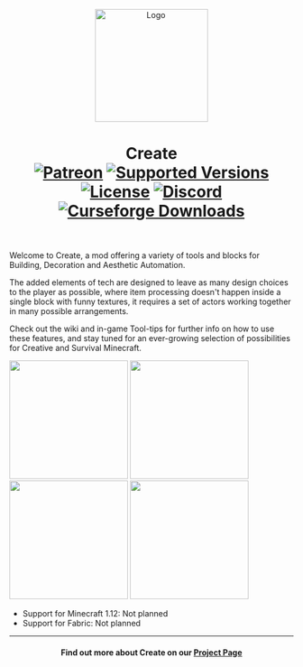 <p align="center"><img src="https://i.imgur.com/SXaePW6.png" alt="Logo" width="200"></p>
<h1 align="center">Create  <br>
	<a href="https://www.patreon.com/simibubi"><img src="https://img.shields.io/badge/Supporters-80-ff5733" alt="Patreon"></a>
	<a href="https://www.curseforge.com/minecraft/mc-mods/create/files"><img src="https://img.shields.io/badge/Available%20for-MC%201.14,%201.15,%201.16-c70039" alt="Supported Versions"></a>
	<a href="https://github.com/Creators-of-Create/Create/blob/master/LICENSE"><img src="https://img.shields.io/github/license/Creators-of-Create/Create?style=flat&color=900c3f" alt="License"></a>
	<a href="https://discord.gg/hmaD7Se"><img src="https://img.shields.io/discord/620934202875183104?color=5865f2&label=Feedback%20%26%20Help&style=flat" alt="Discord"></a>
	<a href="https://www.curseforge.com/minecraft/mc-mods/create"><img src="http://cf.way2muchnoise.eu/short_create.svg" alt="Curseforge Downloads"></a><br><br>
</h1>

Welcome to Create, a mod offering a variety of tools and blocks for Building, Decoration and Aesthetic Automation.

The added elements of tech are designed to leave as many design choices to the player as possible, where item processing doesn't happen inside a single block with funny textures, it requires a set of actors working together in many possible arrangements.

Check out the wiki and in-game Tool-tips for further info on how to use these features, and stay tuned for an ever-growing selection of possibilities for Creative and Survival Minecraft.

[<img src="https://i.imgur.com/0lLX9Oy.jpg" width="210">](https://github.com/Creators-of-Create/Create/issues "Report Issues")
[<img src="https://i.imgur.com/bjEZraY.jpg" width="210">](https://www.youtube.com/playlist?list=PLyADkcfPLU8ywCXZPaDbQ_JZJL0CGDN5Z "Watch Videos")
[<img src="https://i.imgur.com/aWrjfKJ.jpg" width="210">](https://discord.gg/hmaD7Se "Feedback & Help")
[<img src="https://i.imgur.com/xj8o2xC.jpg" width="210">](https://www.patreon.com/simibubi "Support Us")

- Support for Minecraft 1.12: Not planned
- Support for Fabric: Not planned
<hr>
<h4 align="center">Find out more about Create on our <a href="https://www.curseforge.com/minecraft/mc-mods/create">Project Page</a></h4>

